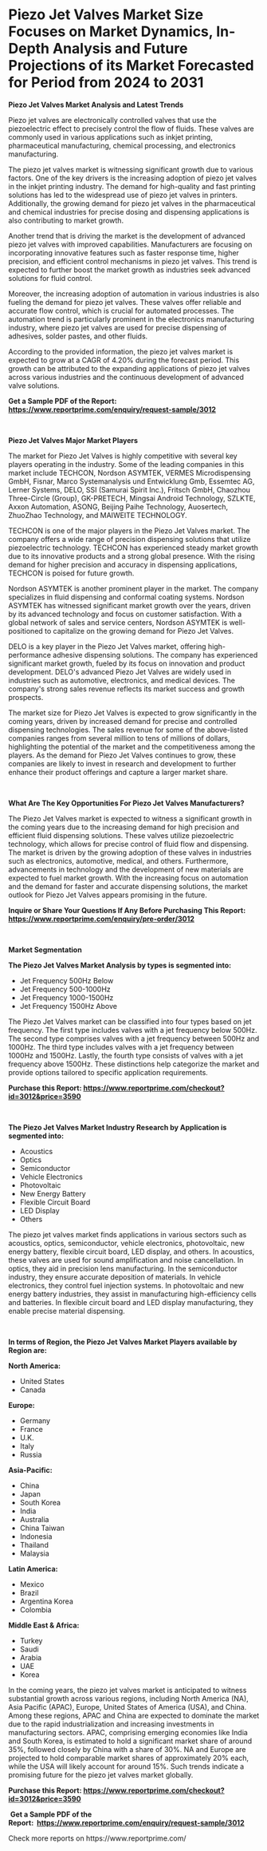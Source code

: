 <p><h1>Piezo Jet Valves Market Size Focuses on Market Dynamics, In-Depth Analysis and Future Projections of its Market Forecasted for Period from 2024 to 2031</h1></p><p><strong>Piezo Jet Valves Market Analysis and Latest Trends</strong></p>
<p><p>Piezo jet valves are electronically controlled valves that use the piezoelectric effect to precisely control the flow of fluids. These valves are commonly used in various applications such as inkjet printing, pharmaceutical manufacturing, chemical processing, and electronics manufacturing.</p><p>The piezo jet valves market is witnessing significant growth due to various factors. One of the key drivers is the increasing adoption of piezo jet valves in the inkjet printing industry. The demand for high-quality and fast printing solutions has led to the widespread use of piezo jet valves in printers. Additionally, the growing demand for piezo jet valves in the pharmaceutical and chemical industries for precise dosing and dispensing applications is also contributing to market growth.</p><p>Another trend that is driving the market is the development of advanced piezo jet valves with improved capabilities. Manufacturers are focusing on incorporating innovative features such as faster response time, higher precision, and efficient control mechanisms in piezo jet valves. This trend is expected to further boost the market growth as industries seek advanced solutions for fluid control.</p><p>Moreover, the increasing adoption of automation in various industries is also fueling the demand for piezo jet valves. These valves offer reliable and accurate flow control, which is crucial for automated processes. The automation trend is particularly prominent in the electronics manufacturing industry, where piezo jet valves are used for precise dispensing of adhesives, solder pastes, and other fluids.</p><p>According to the provided information, the piezo jet valves market is expected to grow at a CAGR of 4.20% during the forecast period. This growth can be attributed to the expanding applications of piezo jet valves across various industries and the continuous development of advanced valve solutions.</p></p>
<p><strong>Get a Sample PDF of the Report:&nbsp; <a href="https://www.reportprime.com/enquiry/request-sample/3012">https://www.reportprime.com/enquiry/request-sample/3012</a></strong></p>
<p>&nbsp;</p>
<p><strong>Piezo Jet Valves Major Market Players</strong></p>
<p><p>The market for Piezo Jet Valves is highly competitive with several key players operating in the industry. Some of the leading companies in this market include TECHCON, Nordson ASYMTEK, VERMES Microdispensing GmbH, Fisnar, Marco Systemanalysis und Entwicklung Gmb, Essemtec AG, Lerner Systems, DELO, SSI (Samurai Spirit Inc.), Fritsch GmbH, Chaozhou Three-Circle (Group), GK-PRETECH, Mingsai Android Technology, SZLKTE, Axxon Automation, ASONG, Beijing Paihe Technology, Auosertech, ZhuoZhao Technology, and MAIWEITE TECHNOLOGY.</p><p>TECHCON is one of the major players in the Piezo Jet Valves market. The company offers a wide range of precision dispensing solutions that utilize piezoelectric technology. TECHCON has experienced steady market growth due to its innovative products and a strong global presence. With the rising demand for higher precision and accuracy in dispensing applications, TECHCON is poised for future growth.</p><p>Nordson ASYMTEK is another prominent player in the market. The company specializes in fluid dispensing and conformal coating systems. Nordson ASYMTEK has witnessed significant market growth over the years, driven by its advanced technology and focus on customer satisfaction. With a global network of sales and service centers, Nordson ASYMTEK is well-positioned to capitalize on the growing demand for Piezo Jet Valves.</p><p>DELO is a key player in the Piezo Jet Valves market, offering high-performance adhesive dispensing solutions. The company has experienced significant market growth, fueled by its focus on innovation and product development. DELO's advanced Piezo Jet Valves are widely used in industries such as automotive, electronics, and medical devices. The company's strong sales revenue reflects its market success and growth prospects.</p><p>The market size for Piezo Jet Valves is expected to grow significantly in the coming years, driven by increased demand for precise and controlled dispensing technologies. The sales revenue for some of the above-listed companies ranges from several million to tens of millions of dollars, highlighting the potential of the market and the competitiveness among the players. As the demand for Piezo Jet Valves continues to grow, these companies are likely to invest in research and development to further enhance their product offerings and capture a larger market share.</p></p>
<p>&nbsp;</p>
<p><strong>What Are The Key Opportunities For Piezo Jet Valves Manufacturers?</strong></p>
<p><p>The Piezo Jet Valves market is expected to witness a significant growth in the coming years due to the increasing demand for high precision and efficient fluid dispensing solutions. These valves utilize piezoelectric technology, which allows for precise control of fluid flow and dispensing. The market is driven by the growing adoption of these valves in industries such as electronics, automotive, medical, and others. Furthermore, advancements in technology and the development of new materials are expected to fuel market growth. With the increasing focus on automation and the demand for faster and accurate dispensing solutions, the market outlook for Piezo Jet Valves appears promising in the future.</p></p>
<p><strong>Inquire or Share Your Questions If Any Before Purchasing This Report: <a href="https://www.reportprime.com/enquiry/pre-order/3012">https://www.reportprime.com/enquiry/pre-order/3012</a></strong></p>
<p>&nbsp;</p>
<p><strong>Market Segmentation</strong></p>
<p><strong>The Piezo Jet Valves Market Analysis by types is segmented into:</strong></p>
<p><ul><li>Jet Frequency 500Hz Below</li><li>Jet Frequency 500-1000Hz</li><li>Jet Frequency 1000-1500Hz</li><li>Jet Frequency 1500Hz Above</li></ul></p>
<p><p>The Piezo Jet Valves market can be classified into four types based on jet frequency. The first type includes valves with a jet frequency below 500Hz. The second type comprises valves with a jet frequency between 500Hz and 1000Hz. The third type includes valves with a jet frequency between 1000Hz and 1500Hz. Lastly, the fourth type consists of valves with a jet frequency above 1500Hz. These distinctions help categorize the market and provide options tailored to specific application requirements.</p></p>
<p><strong>Purchase this Report:&nbsp;<a href="https://www.reportprime.com/checkout?id=3012&price=3590">https://www.reportprime.com/checkout?id=3012&price=3590</a></strong></p>
<p>&nbsp;</p>
<p><strong>The Piezo Jet Valves Market Industry Research by Application is segmented into:</strong></p>
<p><ul><li>Acoustics</li><li>Optics</li><li>Semiconductor</li><li>Vehicle Electronics</li><li>Photovoltaic</li><li>New Energy Battery</li><li>Flexible Circuit Board</li><li>LED Display</li><li>Others</li></ul></p>
<p><p>The piezo jet valves market finds applications in various sectors such as acoustics, optics, semiconductor, vehicle electronics, photovoltaic, new energy battery, flexible circuit board, LED display, and others. In acoustics, these valves are used for sound amplification and noise cancellation. In optics, they aid in precision lens manufacturing. In the semiconductor industry, they ensure accurate deposition of materials. In vehicle electronics, they control fuel injection systems. In photovoltaic and new energy battery industries, they assist in manufacturing high-efficiency cells and batteries. In flexible circuit board and LED display manufacturing, they enable precise material dispensing.</p></p>
<p>&nbsp;</p>
<p><strong>In terms of Region, the Piezo Jet Valves Market Players available by Region are:</strong></p>
<p>
    <p> <strong> North America: </strong>
        <ul>
            <li>United States</li>
            <li>Canada</li>
        </ul>
        </p> 
    <p> <strong> Europe: </strong>
        <ul>
            <li>Germany</li>
            <li>France</li>
            <li>U.K.</li>
            <li>Italy</li>
            <li>Russia</li>
        </ul>
        </p> 
    <p> <strong> Asia-Pacific: </strong>
        <ul>
            <li>China</li>
            <li>Japan</li>
            <li>South Korea</li>
            <li>India</li>
            <li>Australia</li>
            <li>China Taiwan</li>
            <li>Indonesia</li>
            <li>Thailand</li>
            <li>Malaysia</li>
        </ul>
        </p> 
    <p> <strong> Latin America: </strong>
        <ul>
            <li>Mexico</li>
            <li>Brazil</li>
            <li>Argentina Korea</li>
            <li>Colombia</li>
        </ul>
        </p> 
    <p> <strong> Middle East & Africa: </strong>
        <ul>
            <li>Turkey</li>
            <li>Saudi</li>
            <li>Arabia</li>
            <li>UAE</li>
            <li>Korea</li>
        </ul>
    </p>
    </p>
<p><p>In the coming years, the piezo jet valves market is anticipated to witness substantial growth across various regions, including North America (NA), Asia Pacific (APAC), Europe, United States of America (USA), and China. Among these regions, APAC and China are expected to dominate the market due to the rapid industrialization and increasing investments in manufacturing sectors. APAC, comprising emerging economies like India and South Korea, is estimated to hold a significant market share of around 35%, followed closely by China with a share of 30%. NA and Europe are projected to hold comparable market shares of approximately 20% each, while the USA will likely account for around 15%. Such trends indicate a promising future for the piezo jet valves market globally.</p></p>
<p><strong>Purchase this Report: <a href="https://www.reportprime.com/checkout?id=3012&price=3590">https://www.reportprime.com/checkout?id=3012&price=3590</a></strong></p>
<p>&nbsp;<strong>Get a Sample PDF of the Report:&nbsp;&nbsp;<a href="https://www.reportprime.com/enquiry/request-sample/3012">https://www.reportprime.com/enquiry/request-sample/3012</a></strong></p>
<p><strong></strong></p>
<p>Check more reports on https://www.reportprime.com/</p>